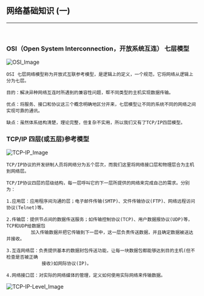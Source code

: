 ## 网络基础知识 (一)

------------------------------------------------

<br>

### OSI（Open System Interconnection，开放系统互连） 七层模型

![OSI_Image](http://hbimg.b0.upaiyun.com/5b0a8c87d7e39d61c631486d3468783161c5f15178d2-AmJgrl_fw658)


	OSI 七层网络模型称为开放式互联参考模型，是逻辑上的定义，一个规范，它将网络从逻辑上分为七层。
	
	目的：解决异种网络互连时所遇到的兼容性问题，帮不同类型的主机实现数据传输。
	
	优点：将服务、接口和协议这三个概念明确地区分开来，七层模型让不同的系统不同的网络之间实现可靠的通讯。

	缺点：虽然体系结构清楚，理论完整，但复杂不实用，所以我们又有了TCP/IP四层模型。


### TCP/IP 四层(或五层)参考模型

![TCP-IP_Image](http://hbimg.b0.upaiyun.com/fadfb70002eb502db28cfce72fc69352a2758cacbe5a-xb6ndJ_fw658)


	TCP/IP协议的开发研制人员将网络分为五个层次，而我们这里将网络接口层和物理层合为主机到网络层。
	
	TCP/IP协议四层的层级结构，每一层呼叫它的下一层所提供的网络来完成自己的需求。分别为：
	
	1.应用层：应用程序间沟通的层；电子邮件传输(SMTP)、文件传输协议(FTP)、网络远程访问协议(Telnet)等。
	
	2.传输层：提供节点间的数据传送服务；如传输控制协议(TCP)、用户数据报协议(UDP)等，TCP和UDP给数据包
	         加入传输数据并把它传输到下一层中，这一层负责传送数据，并且确定数据被送达并接收。
	          
	3.互连网络层：负责提供基本的数据封包传送功能，让每一块数据包都能够达到目的主机(但不检查是否被正确
				 接收)如网际协议(IP)。
	              
	4.网络接口层：对实际的网络媒体的管理，定义如何使用实际网络来传输数据。
	
	

![TCP-IP-Level_Image](http://hbimg.b0.upaiyun.com/d292c2d9b56528160b337dbacee87c8fd549223410d1c-tALvyx_fw658)
